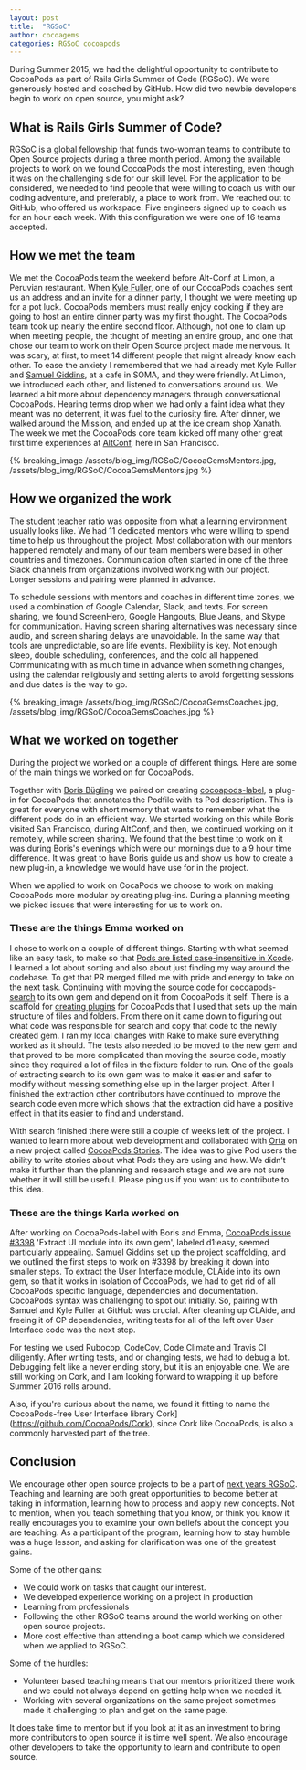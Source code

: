 ```yaml
---
layout: post
title:  "RGSoC"
author: cocoagems
categories: RGSoC cocoapods
---
```

During Summer 2015, we had the delightful opportunity to contribute to CocoaPods as part of Rails Girls Summer of Code (RGSoC). We were generously hosted and coached by GitHub. How did two newbie developers begin to work on open source, you might ask?

<!-- more -->

## What is Rails Girls Summer of Code?

RGSoC is a global fellowship that funds two-woman teams to contribute to Open Source projects during a three month period. Among the available projects to work on we found CocoaPods the most interesting, even though it was on the challenging side for our skill level. For the application to be considered, we needed to find people that were willing to coach us with our coding adventure, and preferably, a place to work from. We reached out to GitHub, who offered us workspace. Five engineers signed up to coach us for an hour each week. With this configuration we were one of 16 teams accepted.

## How we met the team
We met the CocoaPods team the weekend before Alt-Conf at Limon, a Peruvian restaurant. When [Kyle Fuller](https://twitter.com/kylefuller), one of our CocoaPods coaches sent us an address and an invite for a dinner party, I thought we were meeting up for a pot luck. CocoaPods members must really enjoy cooking if they are going to host an entire dinner party was my first thought. The CocoaPods team took up nearly the entire second floor. Although, not one to clam up when meeting people, the thought of meeting an entire group, and one that chose our team to work on their Open Source project made me nervous. It was scary, at first, to meet 14 different people that might already know each other. To ease the anxiety I remembered that we had already met Kyle Fuller and [Samuel Giddins](https://twitter.com/segiddins), at a cafe in SOMA, and they were friendly. At Limon, we introduced each other, and listened to conversations around us. We learned a bit more about dependency managers through conversational CocoaPods. Hearing terms drop when we had only a faint idea what they meant was no deterrent, it was fuel to the curiosity fire. After dinner, we walked around the Mission, and ended up at the ice cream shop Xanath. The week we met the CocoaPods core team kicked off many other great first time experiences at [AltConf](http://altconf.com/), here in San Francisco.

{% breaking_image /assets/blog_img/RGSoC/CocoaGemsMentors.jpg, /assets/blog_img/RGSoC/CocoaGemsMentors.jpg %}


## How we organized the work

The student teacher ratio was opposite from what a learning environment usually looks like. We had 11 dedicated mentors who were willing to spend time to help us throughout the project. Most collaboration with our mentors happened remotely and many of our team members were based in other countries and timezones. Communication often started in one of the three Slack channels from organizations involved working with our project. Longer sessions and pairing were planned in advance.

To schedule sessions with mentors and coaches in different time zones, we used a combination of Google Calendar, Slack, and texts. For screen sharing, we found ScreenHero, Google Hangouts, Blue Jeans, and Skype for communication. Having screen sharing alternatives was necessary since audio, and screen sharing delays are unavoidable. In the same way that tools are unpredictable, so are life events. Flexibility is key. Not enough sleep, double scheduling, conferences, and the cold all happened. Communicating with as much time in advance when something changes, using the calendar religiously and setting alerts to avoid forgetting sessions and due dates is the way to go.

{% breaking_image /assets/blog_img/RGSoC/CocoaGemsCoaches.jpg, /assets/blog_img/RGSoC/CocoaGemsCoaches.jpg %}


## What we worked on together

During the project we worked on a couple of different things. Here are some of the main things we worked on for CocoaPods.

Together with [Boris Bügling](https://twitter.com/neonacho) we paired on creating [cocoapods-label](https://rubygems.org/gems/cocoapods-label), a plug-in for CocoaPods that annotates the Podfile with its Pod description. This is great for everyone with short memory that wants to remember what the different pods do in an efficient way. We started working on this while Boris visited San Francisco, during AltConf, and then, we continued working on it remotely, while screen sharing. We found that the best time to work on it was during Boris's evenings which were our mornings due to a 9 hour time difference. It was great to have Boris guide us and show us how to create a new plug-in, a knowledge we would have use for in the project.

When we applied to work on CocaPods we choose to work on making CocoaPods more modular by creating plug-ins. During a planning meeting we picked issues that were interesting for us to work on.

### These are the things Emma worked on

I chose to work on a couple of different things. Starting with what seemed like an easy task, to make so that [Pods are listed case-insensitive in Xcode](https://github.com/CocoaPods/Xcodeproj/pull/294). I learned a lot about sorting and also about just finding my way around the codebase. To get that PR merged filled me with pride and energy to take on the next task. Continuing with moving the source code for [cocoapods-search](https://github.com/CocoaPods/cocoapods-search) to its own gem and depend on it from CocoaPods it self. There is a scaffold for [creating plugins](https://github.com/CocoaPods/cocoapods-plugin-template) for CocoaPods that I used that sets up the main structure of files and folders. From there on it came down to figuring out what code was responsible for search and copy that code to the newly created gem. I ran my local changes with Rake to make sure everything worked as it should. The tests also needed to be moved to the new gem and that proved to be more complicated than moving the source code, mostly since they required a lot of files in the fixture folder to run. One of the goals of extracting search to its own gem was to make it easier and safer to modify without messing something else up in the larger project. After I finished the extraction other contributors have continued to improve the search code even more which shows that the extraction did have a positive effect in that its easier to find and understand.

With search finished there were still a couple of weeks left of the project. I wanted to learn more about web development and collaborated with [Orta](https://twitter.com/orta) on a new project called [CocoaPods Stories](https://github.com/CocoaPods/stories.cocoapods.org). The idea was to give Pod users the ability to write stories about what Pods they are using and how. We didn’t make it further than the planning and research stage and we are not sure whether it will still be useful. Please ping us if you want us to contribute to this idea.

### These are the things Karla worked on

After working on CocoaPods-label with Boris and Emma, [CocoaPods issue #3398](https://github.com/CocoaPods/CocoaPods/issues/3398) 'Extract UI module into its own gem', labeled d1:easy, seemed particularly appealing. Samuel Giddins set up the project scaffolding, and we outlined the first steps to work on #3398 by breaking it down into smaller steps. To extract the User Interface module, CLAide into its own gem, so that it works in isolation of CocoaPods, we had to get rid of all CocoaPods specific language, dependencies and documentation. CocoaPods syntax was challenging to spot out initially. So, pairing with Samuel and Kyle Fuller at GitHub was crucial. After cleaning up CLAide, and freeing it of CP dependencies, writing tests for all of the left over User Interface code was the next step.

For testing we used Rubocop, CodeCov, Code Climate and Travis CI diligently.
After writing tests, and or changing tests, we had to debug a lot. Debugging felt like a never ending story, but it is an enjoyable one. We are still working on Cork, and I am looking forward to wrapping it up before Summer 2016 rolls around. 

Also, if you're curious about the name, we found it fitting to name the CocoaPods-free User Interface library Cork](https://github.com/CocoaPods/Cork), since Cork like CocoaPods, is also a commonly harvested part of the tree.

## Conclusion

We encourage other open source projects to be a part of [next years RGSoC](http://railsgirlssummerofcode.org/guide/projects/). Teaching and learning are both great opportunities to become better at taking in information, learning how to process and apply new concepts. Not to mention, when you teach something that you know, or think you know it really encourages you to examine your own beliefs about the concept you are teaching. As a participant of the program, learning how to stay humble was a huge lesson, and asking for clarification was one of the greatest gains.

Some of the other gains:

- We could work on tasks that caught our interest.
- We developed experience working on a project in production
- Learning from professionals
- Following the other RGSoC teams around the world working on other open source projects.
- More cost effective than attending a boot camp which we considered when we applied to RGSoC.

Some of the hurdles:

- Volunteer based teaching means that our mentors prioritized there work and we could not always depend on getting help when we needed it.
- Working with several organizations on the same project sometimes made it challenging to plan and get on the same page.

It does take time to mentor but if you look at it as an investment to bring more contributors to open source it is time well spent. We also encourage other developers to take the opportunity to learn and contribute to open source.
